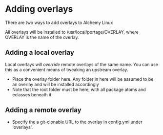 # Adding overlays

There are two ways to add overlays to Alchemy Linux

All overlays will be installed to /usr/local/portage/OVERLAY, where OVERLAY is the name of the overlay.

## Adding a local overlay

Local overlays will *override* remote overlays of the same name. You can use this as a convenient means of tweaking an upstream overlay.

+ Place the overlay folder here. Any folder in here will be assumed to be an overlay and will be installed accordingly
 + Note that the root folder must be here, with all package atoms and eclasses beneath it.

## Adding a remote overlay

+ Specify the a git-clonable URL to the overlay in config.yml under 'overlays'.
